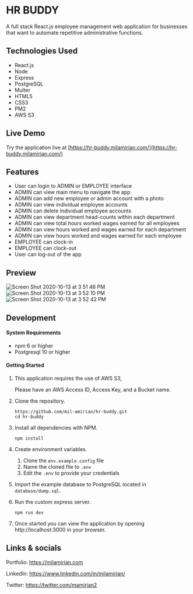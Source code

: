 # HR BUDDY

A full stack React.js employee management web application for businesses that want to automate repetitive administrative functions.

## Technologies Used

- React.js
- Node
- Express
- PostgreSQL
- Multer
- HTML5
- CSS3
- PM2
- AWS S3

## Live Demo

Try the application live at [https://hr-buddy.milamirian.com/](https://hr-buddy.milamirian.com/)

## Features

- User can login to ADMIN or EMPLOYEE interface
- ADMIN can view main menu to navigate the app
- ADMIN can add new employee or admin account with a photo
- ADMIN can view individual employee accounts
- ADMIN can delete individual employee accounts
- ADMIN can view department head-counts within each department
- ADMIN can view total hours worked wages earned for all employees
- ADMIN can view hours worked and wages earned for each department
- ADMIN can view hours worked and wages earned for each employee
- EMPLOYEE can clock-in
- EMPLOYEE can clock-out
- User can log-out of the app



## Preview

![Screen Shot 2020-10-13 at 3 51 46 PM](https://user-images.githubusercontent.com/62856013/95924272-25fe8b80-0d6c-11eb-978b-884f7ba84632.png)
![Screen Shot 2020-10-13 at 3 52 10 PM](https://user-images.githubusercontent.com/62856013/95924275-26972200-0d6c-11eb-8d89-17f50daf2afe.png)
![Screen Shot 2020-10-13 at 3 52 42 PM](https://user-images.githubusercontent.com/62856013/95924277-272fb880-0d6c-11eb-9bf0-d6d4c3954617.png)

## Development

#### System Requirements

- npm 6 or higher
- Postgresql 10 or higher

#### Getting Started

1. This application requires the use of AWS S3, 
   
   Please have an AWS Access ID, Access Key, and a Bucket name.

2. Clone the repository.

    ```shell
    https://github.com/mil-amirian/hr-buddy.git
    cd hr-buddy
    ```

3. Install all dependencies with NPM.

    ```shell
    npm install
    ```

4. Create environment variables.

    1. Clone the `env.example.config` file
    1. Name the cloned file to `.env`
    1. Edit the `.env` to provide your credentials

5. Import the example database to PostgreSQL located in `database/dump.sql`.


6. Run the custom express server.

    ```shell
    npm run dev
    ```

7. Once started you can view the application by opening http://localhost:3000 in your browser.

## Links & socials

Portfolio: https://milamirian.com

LinkedIn: https://www.linkedin.com/in/milamirian/

Twitter: https://twitter.com/mamirian2
